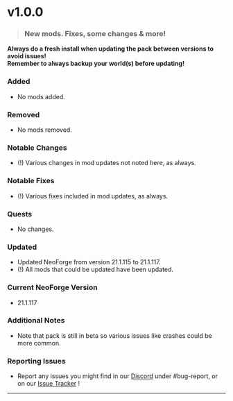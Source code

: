 <h1>v1.0.0</h1>

> ### New mods. Fixes, some changes & more! <br />

**Always do a fresh install when updating the pack between versions to avoid issues!** <br />
**Remember to always backup your world(s) before updating!**


### **Added**
- No mods added.


### **Removed**
- No mods removed.


### **Notable Changes**
- (!) Various changes in mod updates not noted here, as always.


### **Notable Fixes**
- (!) Various fixes included in mod updates, as always.


### **Quests**
- No changes.


### **Updated**
- Updated NeoForge from version 21.1.115 to 21.1.117.
- (!) All mods that could be updated have been updated.


### **Current NeoForge Version**
- 21.1.117


### **Additional Notes**
- Note that pack is still in beta so various issues like crashes could be more common.


### **Reporting Issues**
- Report any issues you might find in our [Discord](https://dsc.gg/britakeestudios) under #bug-report, or on our [Issue Tracker](https://github.com/realBritakee/Alien-Earth/issues) !

---------------